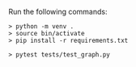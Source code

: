 Run the following commands:

```
> python -m venv .
> source bin/activate
> pip install -r requirements.txt

> pytest tests/test_graph.py
```